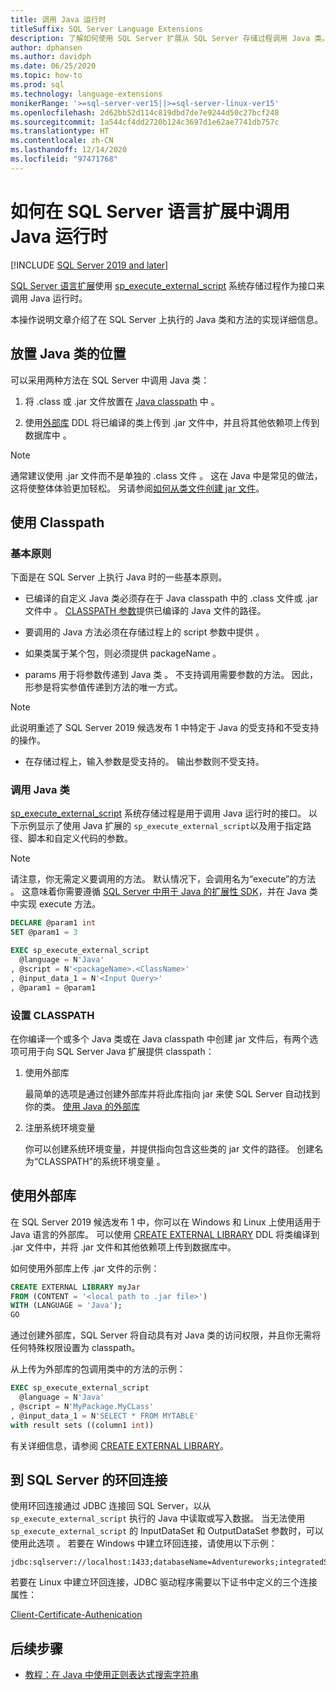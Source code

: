 ```yaml
---
title: 调用 Java 运行时
titleSuffix: SQL Server Language Extensions
description: 了解如何使用 SQL Server 扩展从 SQL Server 存储过程调用 Java 类。
author: dphansen
ms.author: davidph
ms.date: 06/25/2020
ms.topic: how-to
ms.prod: sql
ms.technology: language-extensions
monikerRange: '>=sql-server-ver15||>=sql-server-linux-ver15'
ms.openlocfilehash: 2d62bb52d114c819dbd7de7e9244d50c27bcf248
ms.sourcegitcommit: 1a544cf4dd2720b124c3697d1e62ae7741db757c
ms.translationtype: HT
ms.contentlocale: zh-CN
ms.lasthandoff: 12/14/2020
ms.locfileid: "97471768"
---
```

# <a name="how-to-call-the-java-runtime-in-sql-server-language-extensions"></a>如何在 SQL Server 语言扩展中调用 Java 运行时
[!INCLUDE [SQL Server 2019 and later](../../includes/applies-to-version/sqlserver2019.md)]

[SQL Server 语言扩展](../language-extensions-overview.md)使用 [sp_execute_external_script](../../relational-databases/system-stored-procedures/sp-execute-external-script-transact-sql.md) 系统存储过程作为接口来调用 Java 运行时。 

本操作说明文章介绍了在 SQL Server 上执行的 Java 类和方法的实现详细信息。

## <a name="where-to-place-java-classes"></a>放置 Java 类的位置

可以采用两种方法在 SQL Server 中调用 Java 类：

1. 将 .class 或 .jar 文件放置在 [Java classpath](#classpath) 中   。 

2. 使用[外部库](#external-library) DDL 将已编译的类上传到 .jar 文件中，并且将其他依赖项上传到数据库中  。 

> [!NOTE]
> 通常建议使用 .jar 文件而不是单独的 .class 文件   。 这在 Java 中是常见的做法，这将使整体体验更加轻松。 另请参阅[如何从类文件创建 jar 文件](create-a-java-jar-file-from-class-files.md)。

<a name="classpath"></a>

## <a name="use-classpath"></a>使用 Classpath

### <a name="basic-principles"></a>基本原则

下面是在 SQL Server 上执行 Java 时的一些基本原则。

* 已编译的自定义 Java 类必须存在于 Java classpath 中的 .class 文件或 .jar 文件中   。 [CLASSPATH 参数](#set-classpath)提供已编译的 Java 文件的路径。 

* 要调用的 Java 方法必须在存储过程上的 script 参数中提供  。

* 如果类属于某个包，则必须提供 packageName  。

* params 用于将参数传递到 Java 类  。 不支持调用需要参数的方法。 因此，形参是将实参值传递到方法的唯一方式。 

> [!NOTE]
> 此说明重述了 SQL Server 2019 候选发布 1 中特定于 Java 的受支持和不受支持的操作。
> * 在存储过程上，输入参数是受支持的。 输出参数则不受支持。

### <a name="call-java-class"></a>调用 Java 类

[sp_execute_external_script](../../relational-databases/system-stored-procedures/sp-execute-external-script-transact-sql.md) 系统存储过程是用于调用 Java 运行时的接口。 以下示例显示了使用 Java 扩展的 `sp_execute_external_script`以及用于指定路径、脚本和自定义代码的参数。

> [!NOTE]
> 请注意，你无需定义要调用的方法。 默认情况下，会调用名为“execute”的方法  。 这意味着你需要遵循 [SQL Server 中用于 Java 的扩展性 SDK](extensibility-sdk-java-sql-server.md)，并在 Java 类中实现 execute 方法。

```sql
DECLARE @param1 int
SET @param1 = 3

EXEC sp_execute_external_script
  @language = N'Java'
, @script = N'<packageName>.<ClassName>'
, @input_data_1 = N'<Input Query>'
, @param1 = @param1
```

<a name="set-classpath"></a>

### <a name="set-classpath"></a>设置 CLASSPATH

在你编译一个或多个 Java 类或在 Java classpath 中创建 jar 文件后，有两个选项可用于向 SQL Server Java 扩展提供 classpath：

1. 使用外部库

    最简单的选项是通过创建外部库并将此库指向 jar 来使 SQL Server 自动找到你的类。 [使用 Java 的外部库](#external-library)

2. 注册系统环境变量

    你可以创建系统环境变量，并提供指向包含这些类的 jar 文件的路径。 创建名为“CLASSPATH”的系统环境变量  。

<a name="external-library"></a>

## <a name="use-external-library"></a>使用外部库

在 SQL Server 2019 候选发布 1 中，你可以在 Windows 和 Linux 上使用适用于 Java 语言的外部库。 可以使用 [CREATE EXTERNAL LIBRARY](../../t-sql/statements/create-external-library-transact-sql.md) DDL 将类编译到 .jar 文件中，并将 .jar 文件和其他依赖项上传到数据库中。

如何使用外部库上传 .jar 文件的示例：

```sql 
CREATE EXTERNAL LIBRARY myJar
FROM (CONTENT = '<local path to .jar file>') 
WITH (LANGUAGE = 'Java'); 
GO
```

通过创建外部库，SQL Server 将自动具有对 Java 类的访问权限，并且你无需将任何特殊权限设置为 classpath。

从上传为外部库的包调用类中的方法的示例：

```sql
EXEC sp_execute_external_script
  @language = N'Java'
, @script = N'MyPackage.MyCLass'
, @input_data_1 = N'SELECT * FROM MYTABLE'
with result sets ((column1 int))
```

有关详细信息，请参阅 [CREATE EXTERNAL LIBRARY](../../t-sql/statements/create-external-library-transact-sql.md)。

## <a name="loopback-connection-to-sql-server"></a>到 SQL Server 的环回连接

使用环回连接通过 JDBC 连接回 SQL Server，以从 `sp_execute_external_script` 执行的 Java 中读取或写入数据。 当无法使用 `sp_execute_external_script` 的 InputDataSet 和 OutputDataSet 参数时，可以使用此选项 。
若要在 Windows 中建立环回连接，请使用以下示例：

```
jdbc:sqlserver://localhost:1433;databaseName=Adventureworks;integratedSecurity=true;
``` 

若要在 Linux 中建立环回连接，JDBC 驱动程序需要以下证书中定义的三个连接属性：

[Client-Certificate-Authenication](https://github.com/microsoft/mssql-jdbc/wiki/Client-Certificate-Authentication-for-Loopback-Scenarios)


## <a name="next-steps"></a>后续步骤

+ [教程：在 Java 中使用正则表达式搜索字符串](../tutorials/search-for-string-using-regular-expressions-in-java.md)